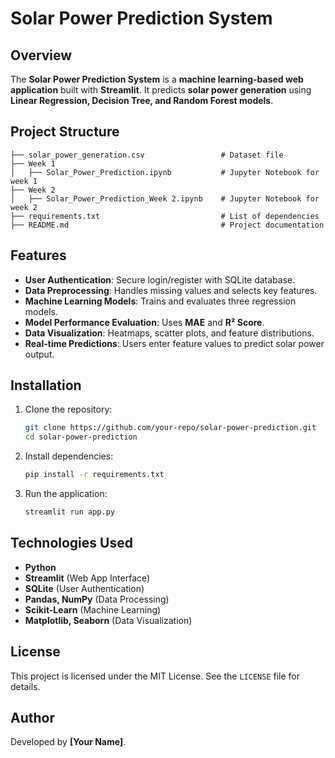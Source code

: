 # Solar Power Prediction System

## Overview
The **Solar Power Prediction System** is a **machine learning-based web application** built with **Streamlit**. It predicts **solar power generation** using **Linear Regression, Decision Tree, and Random Forest models**.

## Project Structure
```
├── solar_power_generation.csv                 # Dataset file
├── Week 1
│   ├── Solar_Power_Prediction.ipynb           # Jupyter Notebook for week 1
├── Week 2
│   ├── Solar_Power_Prediction_Week 2.ipynb    # Jupyter Notebook for week 2
├── requirements.txt                           # List of dependencies
├── README.md                                  # Project documentation
```

## Features
- **User Authentication**: Secure login/register with SQLite database.
- **Data Preprocessing**: Handles missing values and selects key features.
- **Machine Learning Models**: Trains and evaluates three regression models.
- **Model Performance Evaluation**: Uses **MAE** and **R² Score**.
- **Data Visualization**: Heatmaps, scatter plots, and feature distributions.
- **Real-time Predictions**: Users enter feature values to predict solar power output.

## Installation
1. Clone the repository:  
   ```sh
   git clone https://github.com/your-repo/solar-power-prediction.git
   cd solar-power-prediction
   ```
2. Install dependencies:  
   ```sh
   pip install -r requirements.txt
   ```
3. Run the application:  
   ```sh
   streamlit run app.py
   ```

## Technologies Used
- **Python**
- **Streamlit** (Web App Interface)
- **SQLite** (User Authentication)
- **Pandas, NumPy** (Data Processing)
- **Scikit-Learn** (Machine Learning)
- **Matplotlib, Seaborn** (Data Visualization)

## License
This project is licensed under the MIT License. See the `LICENSE` file for details.

## Author
Developed by **[Your Name]**.